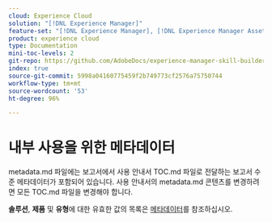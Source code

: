 ```yaml
---
cloud: Experience Cloud
solution: "[!DNL Experience Manager]"
feature-set: "[!DNL Experience Manager], [!DNL Experience Manager Assets], [!DNL Experience Manager Cloud Manager], [!DNL Experience Manager Sites]"
product: experience cloud
type: Documentation
mini-toc-levels: 2
git-repo: https://github.com/AdobeDocs/experience-manager-skill-builder.ko-KR
index: true
source-git-commit: 5998a04160775459f2b749773cf2576a75750744
workflow-type: tm+mt
source-wordcount: '53'
ht-degree: 96%

---
```



# 내부 사용을 위한 메타데이터

metadata.md 파일에는 보고서에서 사용 안내서 TOC.md 파일로 전달하는 보고서 수준 메타데이터가 포함되어 있습니다. 사용 안내서의 metadata.md 콘텐츠를 변경하려면 모든 TOC.md 파일을 변경해야 합니다.

**솔루션**, **제품** 및 **유형**&#x200B;에 대한 유효한 값의 목록은 [메타데이터](https://experienceleague.adobe.com/docs/authoring-guide-exl/using/editing/user-guide-setup/metadata.html?lang=en)를 참조하십시오.
